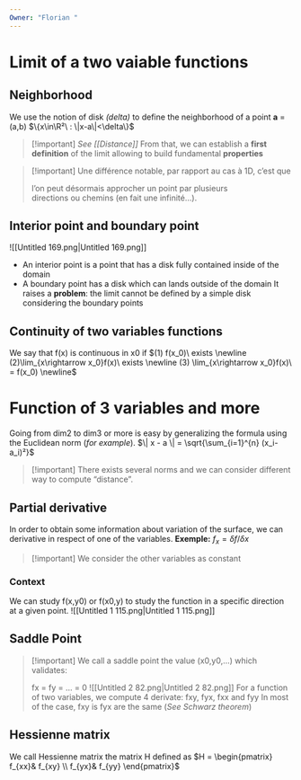```yaml
---
Owner: "Florian "
---
```

# Limit of a two vaiable functions
## Neighborhood
We use the notion of disk _(delta)_ to define the neighborhood of a point **a** = (a,b)
$\{x\in\R²\ : \|x-a\|<\delta\}$

> [!important] _See [[Distance]]_
From that, we can establish a **first definition** of the limit allowing to build fundamental **properties**

> [!important] Une différence notable, par rapport au cas à 1D, c’est que
> 
>   
> l’on peut désormais approcher un point par plusieurs  
> directions ou chemins (en fait une infinité...).
## Interior point and boundary point
![[Untitled 169.png|Untitled 169.png]]
- An interior point is a point that has a disk fully contained inside of the domain
- A boundary point has a disk which can lands outside of the domain
It raises a **problem**: the limit cannot be defined by a simple disk considering the boundary points
## Continuity of two variables functions
We say that f(x) is continuous in x0 if
$(1) f(x_0)\ exists  
\newline  
(2)\lim_{x\rightarrow x_0}f(x)\ exists  
\newline  
(3) \lim_{x\rightarrow x_0}f(x)\ = f(x_0)  
\newline$
# Function of 3 variables and more
Going from dim2 to dim3 or more is easy by generalizing the formula using the Euclidean norm (_for example_).
$\| x - a \| = \sqrt{\sum_{i=1}^{n} (x_i-a_i)²}$

> [!important] There exists several norms and we can consider different way to compute “distance”.
## Partial derivative
In order to obtain some information about variation of the surface, we can derivative in respect of one of the variables.
**Exemple:**
$f_x = \delta f/\delta x$

> [!important] We consider the other variables as constant
### Context
We can study f(x,y0) or f(x0,y) to study the function in a specific direction at a given point.
![[Untitled 1 115.png|Untitled 1 115.png]]
## Saddle Point

> [!important] We call a saddle point the value (x0,y0,…) which validates:
> 
>   
> fx = fy = … = 0
![[Untitled 2 82.png|Untitled 2 82.png]]
For a function of two variables, we compute 4 derivate: fxy, fyx, fxx and fyy
In most of the case, fxy is fyx are the same (_See Schwarz theorem_)
## Hessienne matrix
We call Hessienne matrix the matrix H defined as
$H = \begin{pmatrix}  
f_{xx}& f_{xy} \\  
f_{yx}& f_{yy}  
\end{pmatrix}$